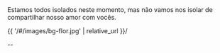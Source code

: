 ## 

Estamos todos isolados neste momento,
mas não vamos nos isolar de 
compartilhar nosso amor com vocês.

<backgroundimage> {{ '/#/images/bg-flor.jpg' | relative_url }}/ </backgroundimage>

<!-- 
https://farm4.staticflickr.com/3743/11167478016_1714b57b28_b.jpg
<backgroundimage>https://farm4.staticflickr.com/3743/11167478016_1714b57b28_b.jpg </backgroundimage> 
-->


--


